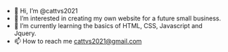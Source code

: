 - 👋 Hi, I’m @cattvs2021
- 👀 I’m interested in creating my own website for a future small business. 
- 🌱 I’m currently learning the basics of HTML, CSS, Javascript and Jquery. 
- 📫 How to reach me cattvs2021@gmail.com
